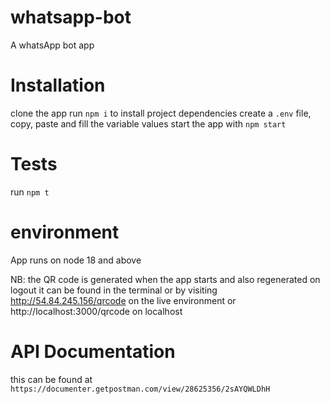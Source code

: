 # whatsapp-bot
A whatsApp bot app

# Installation
clone the app
run `npm i` to install project dependencies
create a `.env` file, copy, paste and fill the variable values
start the app with `npm start`

# Tests
run `npm t`

# environment
App runs on node 18 and above

NB: the QR code is generated when the app starts and also regenerated on logout
it can be found in the terminal or by visiting http://54.84.245.156/qrcode on the live environment 
or http://localhost:3000/qrcode on localhost

# API Documentation
this can be found at `https://documenter.getpostman.com/view/28625356/2sAYQWLDhH`
